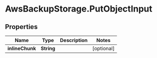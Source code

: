 # AwsBackupStorage.PutObjectInput

## Properties

Name | Type | Description | Notes
------------ | ------------- | ------------- | -------------
**inlineChunk** | **String** |  | [optional] 


